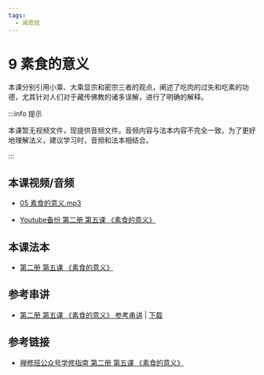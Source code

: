 ```yaml
---
tags:
  - 闻思班
---
```


# 9 素食的意义

本课分别引用小乘、大乘显宗和密宗三者的观点，阐述了吃肉的过失和吃素的功德，尤其针对人们对于藏传佛教的诸多误解，进行了明确的解释。

:::info 提示

本课暂无视频文件，现提供音频文件。音频内容与法本内容不完全一致，为了更好地理解法义，建议学习时，音频和法本相结合。

:::

## 本课视频/音频

* [05 素食的意义.mp3](https://s3.ap-northeast-1.wasabisys.com/hdcx/jmy/%e6%85%a7%e7%81%af%e7%a6%85%e4%bf%ae%e8%af%be/%e6%85%a7%e7%81%af%e7%a6%85%e4%bf%ae%e8%af%be%e7%ac%ac%e4%ba%8c%e5%86%8c/05%20%e7%b4%a0%e9%a3%9f%e7%9a%84%e6%84%8f%e4%b9%89.mp3)

* [Youtube备份 第二册 第五课 《素食的意义》](https://www.youtube.com/watch?v=M70EdwrcQwQ&list=PL7aUyQTIJqAjD33MPzguoKwShqtttVmg9&index=11)
  
## 本课法本

* [第二册 第五课 《素食的意义》](/books/b2/2-04)

## 参考串讲

* [第二册 第五课 《素食的意义》 参考串讲](http://view.officeapps.live.com/op/view.aspx?src=https://s3.ap-northeast-1.wasabisys.com/hdcx/hdv/docs/hdcxk/chj/第二册第5课素食的意义.pptx) | [下载](https://s3.ap-northeast-1.wasabisys.com/hdcx/hdv/docs/hdcxk/chj/第二册第5课素食的意义.pptx)

## 参考链接

* [禅修班公众号学修指南 第二册 第五课 《素食的意义》](https://mp.weixin.qq.com/s?__biz=MzI2NTQ1NDcxNg==&mid=2247483776&idx=1&sn=c4568de651d0616c5b9192e1616ae722&scene=19#wechat_redirect)
